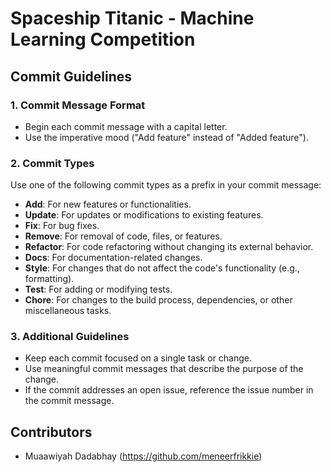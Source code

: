 # Spaceship Titanic - Machine Learning Competition 

## Commit Guidelines

### 1. Commit Message Format

- Begin each commit message with a capital letter.
- Use the imperative mood ("Add feature" instead of "Added feature").


### 2. Commit Types

Use one of the following commit types as a prefix in your commit message:

- **Add**: For new features or functionalities.
- **Update**: For updates or modifications to existing features.
- **Fix**: For bug fixes.
- **Remove**: For removal of code, files, or features.
- **Refactor**: For code refactoring without changing its external behavior.
- **Docs**: For documentation-related changes.
- **Style**: For changes that do not affect the code's functionality (e.g., formatting).
- **Test**: For adding or modifying tests.
- **Chore**: For changes to the build process, dependencies, or other miscellaneous tasks.

### 3. Additional Guidelines

- Keep each commit focused on a single task or change.
- Use meaningful commit messages that describe the purpose of the change.
- If the commit addresses an open issue, reference the issue number in the commit message.


## Contributors

- Muaawiyah Dadabhay (https://github.com/meneerfrikkie)

